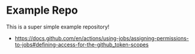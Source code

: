 # Example Repo

This is a super simple example repository!
- https://docs.github.com/en/actions/using-jobs/assigning-permissions-to-jobs#defining-access-for-the-github_token-scopes